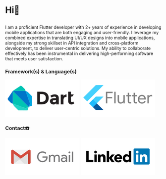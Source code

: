 # Hi👋
## 
I am a proficient Flutter developer with 2+ years of experience in developing mobile applications that are both engaging and user-friendly. I leverage my combined expertise in translating UI/UX designs into mobile applications, alongside my strong skillset in API integration and cross-platform development, to deliver user-centric solutions. My ability to collaborate effectively has been instrumental in delivering high-performing software that meets user satisfaction.
### Framework(s) & Language(s)
![Dart](https://github.com/presh-devs/presh-devs/blob/master/dart.svg)
![Flutter](https://github.com/presh-devs/presh-devs/blob/master/flutter.svg)
### Contact☎️
[![Gmail](https://github.com/presh-devs/presh-devs/blob/master/gmail.svg)](mailto:devpreciousadebayo@gmail.com)
[![Linkedin](https://github.com/presh-devs/presh-devs/blob/master/linkedin.svg)](https://www.linkedin.com/in/precious-adebayo/)
